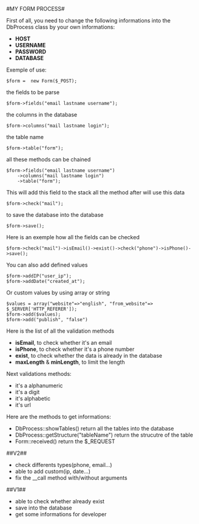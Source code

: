#MY FORM PROCESS#


First of all, you need to change the following informations into the DbProcess class by your own informations:
- __HOST__
- __USERNAME__
- __PASSWORD__
- __DATABASE__

Exemple of use:

	$form =  new Form($_POST);

the fields to be parse

	$form->fields("email lastname username");

the columns in the database

	$form->columns("mail lastname login");

the table name

	$form->table("form");

all these methods can be chained

	$form->fields("email lastname username")
		->columns("mail lastname login")
		->table("form");

This will add this field to the stack all the method after will use this data

	$form->check("mail");

to save the database into the database

	$form->save(); 

Here is an exemple how all the fields can be checked

	$form->check("mail")->isEmail()->exist()->check("phone")->isPhone()->save();
You can also add defined values

    $form->addIP("user_ip");
    $form->addDate("created_at");

Or custom values by using array or string

	$values = array("website"=>"english", "from_website"=> $_SERVER['HTTP_REFERER']);
	$form->add($values);
	$form->add("publish", "false") 

Here is the list of all the validation methods
- __isEmail__, to check whether it's an email
- __isPhone__, to check whether it's a phone number
- __exist__, to check whether the data is already in the database
- __maxLength__ & __minLength__, to limit the length

Next validations methods:
- it's a alphanumeric
- it's a digit
- it's alphabetic
- it's url

Here are the methods to get informations:
- DbProcess::showTables() return all the tables into the database
- DbProcess::getStructure("tableName") return the strucutre of the table
- Form::received() return the $_REQUEST

##V2##

- check differents types(phone, email...) 
- able to add custom(ip, date...) 
- fix the __call method with/without arguments 


##V1##

- able to check whether already exist
- save into the database
- get some informations for developer

